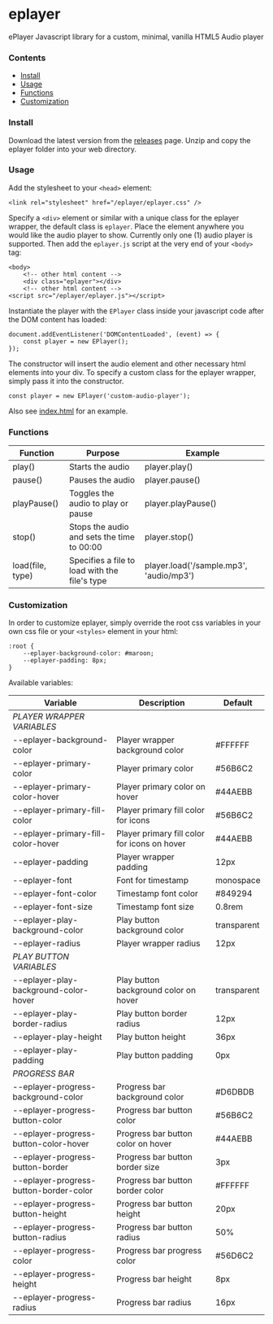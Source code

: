 # eplayer

ePlayer Javascript library for a custom, minimal, vanilla HTML5 Audio player

### Contents

- [Install](#install)
- [Usage](#usage)
- [Functions](#functions)
- [Customization](#customization)

### Install

Download the latest version from the [releases](https://git.aleyoscar.com/emet/eplayer/releases) page. Unzip and copy the eplayer folder into your web directory.

### Usage

Add the stylesheet to your `<head>` element:

```
<link rel="stylesheet" href="/eplayer/eplayer.css" />
```

Specify a `<div>` element or similar with a unique class for the eplayer wrapper, the default class is `eplayer`. Place the element anywhere you would like the audio player to show. Currently only one (1) audio player is supported. Then add the `eplayer.js` script at the very end of your `<body>` tag:

```
<body>
	<!-- other html content -->
	<div class="eplayer"></div>
	<!-- other html content -->
<script src="/eplayer/eplayer.js"></script>
```

Instantiate the player with the `EPlayer` class inside your javascript code after the DOM content has loaded:

```
document.addEventListener('DOMContentLoaded', (event) => {
	const player = new EPlayer();
});
```

The constructor will insert the audio element and other necessary html elements into your div. To specify a custom class for the eplayer wrapper, simply pass it into the constructor.

```
const player = new EPlayer('custom-audio-player');
```

Also see [index.html](https://git.aleyoscar.com/emet/eplayer/src/branch/main/index.html) for an example.

### Functions

| Function			| Purpose										| Example									|
| ---				| ---											| ---										|
| play()			| Starts the audio								| player.play()								|
| pause()			| Pauses the audio								| player.pause()							|
| playPause()		| Toggles the audio to play or pause			| player.playPause()						|
| stop()			| Stops the audio and sets the time to 00:00	| player.stop()								|
| load(file, type)	| Specifies a file to load with the file's type	| player.load('/sample.mp3', 'audio/mp3')	|

### Customization

In order to customize eplayer, simply override the root css variables in your own css file or your `<styles>` element in your html:

```
:root {
	--eplayer-background-color: #maroon;
	--eplayer-padding: 8px;
}
```

Available variables:

| Variable									| Description									| Default			|
| ---										| ---					  						| ---				|
| *PLAYER WRAPPER VARIABLES*				| 												| 					|
| --eplayer-background-color				| Player wrapper background color				| #FFFFFF			|
| --eplayer-primary-color					| Player primary color							| #56B6C2			|
| --eplayer-primary-color-hover				| Player primary color on hover					| #44AEBB			|
| --eplayer-primary-fill-color				| Player primary fill color for icons			| #56B6C2			|
| --eplayer-primary-fill-color-hover		| Player primary fill color for icons on hover	| #44AEBB			|
| --eplayer-padding							| Player wrapper padding						| 12px				|
| --eplayer-font							| Font for timestamp							| monospace			|
| --eplayer-font-color						| Timestamp font color							| #849294			|
| --eplayer-font-size						| Timestamp font size							| 0.8rem			|
| --eplayer-play-background-color			| Play button background color					| transparent		|
| --eplayer-radius							| Player wrapper radius	 						| 12px				|
| *PLAY BUTTON VARIABLES*					| 	   		  			 						| 					|
| --eplayer-play-background-color-hover		| Play button background color on hover			| transparent		|
| --eplayer-play-border-radius				| Play button border radius	   	  				| 12px				|
| --eplayer-play-height						| Play button height 							| 36px				|
| --eplayer-play-padding					| Play button padding							| 0px				|
| *PROGRESS BAR*							| 	   		  									| 					|
| --eplayer-progress-background-color		| Progress bar background color					| #D6DBDB			|
| --eplayer-progress-button-color			| Progress bar button color						| #56B6C2			|
| --eplayer-progress-button-color-hover		| Progress bar button color on hover			| #44AEBB			|
| --eplayer-progress-button-border			| Progress bar button border size				| 3px				|
| --eplayer-progress-button-border-color	| Progress bar button border color				| #FFFFFF			|
| --eplayer-progress-button-height			| Progress bar button height 					| 20px				|
| --eplayer-progress-button-radius			| Progress bar button radius					| 50%				|
| --eplayer-progress-color					| Progress bar progress color					| #56D6C2			|
| --eplayer-progress-height					| Progress bar height							| 8px				|
| --eplayer-progress-radius					| Progress bar radius							| 16px				|
